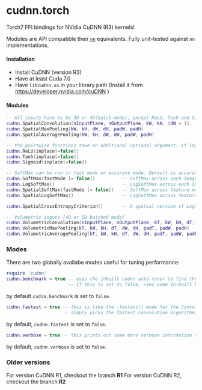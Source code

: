 cudnn.torch
===========

Torch7 FFI bindings for NVidia CuDNN (R3) kernels!

Modules are API compatible their [`nn`](https://github.com/torch/nn) equivalents. Fully unit-tested against `nn` implementations.

#### Installation

* Install CuDNN (version R3)
* Have at least Cuda 7.0
* Have `libcudnn.so` in your library path (Install it from https://developer.nvidia.com/cuDNN )

#### Modules

```lua
-- All inputs have to be 3D or 4D(batch-mode), except ReLU, Tanh and Sigmoid
cudnn.SpatialConvolution(nInputPlane, nOutputPlane, kW, kH, [dW = 1], [dH = 1], [padW = 0], [padH = padW], [groups = 1])
cudnn.SpatialMaxPooling(kW, kH, dW, dH, padW, padH)
cudnn.SpatialAveragePooling(kW, kH, dW, dH, padW, padH)

-- the pointwise functions take an additional optional argument. if inplace=true then they do operations in-place without using any extra memory for themselves
cudnn.ReLU(inplace[=false])
cudnn.Tanh(inplace[=false])
cudnn.Sigmoid(inplace[=false])

-- SoftMax can be run in fast mode or accurate mode. Default is accurate mode.
cudnn.SoftMax(fastMode [= false])          -- SoftMax across each image (just like nn.SoftMax)
cudnn.LogSoftMax()                         -- LogSoftMax across each image (just like nn.LogSoftMax)
cudnn.SpatialSoftMax(fastMode [= false])   -- SoftMax across feature-maps (per spatial location)
cudnn.SpatialLogSoftMax()                  -- LogSoftMax across feature-maps (per spatial location)

cudnn.SpatialCrossEntropyCriterion()       -- A spatial version of LogSoftMax + ClassNLLCriterion in one shot

-- Volumetric inputs (4D or 5D batched mode)
cudnn.VolumetricConvolution(nInputPlane, nOutputPlane, kT, kW, kH, dT, dW, dH, padT, padW, padH)
cudnn.VolumetricMaxPooling(kT, kW, kH, dT, dW, dH, padT, padW, padH)
cudnn.VolumetricAveragePooling(kT, kW, kH, dT, dW, dH, padT, padW, padH)
```

### Modes
There are two globally availabe modes useful for tuning performance:
```lua
require 'cudnn'
cudnn.benchmark = true -- uses the inbuilt cudnn auto-tuner to find the fastest convolution algorithms.
                       -- If this is set to false, uses some in-built heuristics that might not always be fastest.
```
by default `cudnn.benchmark` is set to `false`.

```lua
cudnn.fastest = true -- this is like the :fastest() mode for the Convolution modules,
                     -- simply picks the fastest convolution algorithm, rather than tuning for workspace size
```
by default, `cudnn.fastest` is set to `false`.


```lua
cudnn.verbose = true -- this prints out some more verbose information useful for debugging
```
by default, `cudnn.verbose` is set to `false`.


### Older versions
For version CuDNN R1, checkout the branch **R1**
For version CuDNN R2, checkout the branch **R2**
